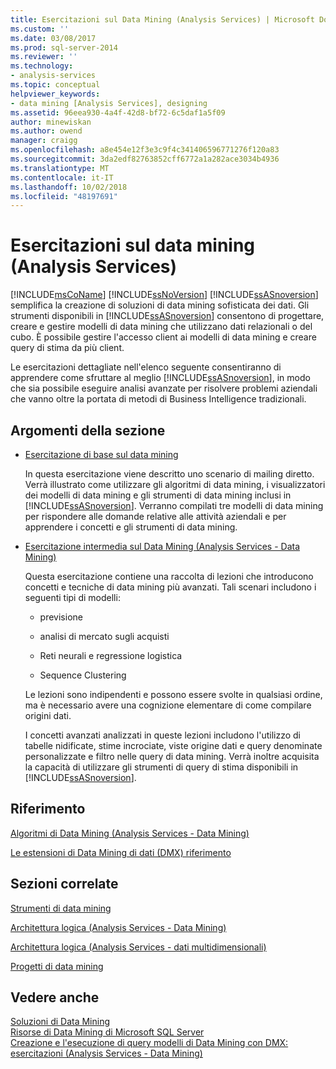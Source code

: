 ```yaml
---
title: Esercitazioni sul Data Mining (Analysis Services) | Microsoft Docs
ms.custom: ''
ms.date: 03/08/2017
ms.prod: sql-server-2014
ms.reviewer: ''
ms.technology:
- analysis-services
ms.topic: conceptual
helpviewer_keywords:
- data mining [Analysis Services], designing
ms.assetid: 96eea930-4a4f-42d8-bf72-6c5daf1a5f09
author: minewiskan
ms.author: owend
manager: craigg
ms.openlocfilehash: a8e454e12f3e3c9f4c341406596771276f120a83
ms.sourcegitcommit: 3da2edf82763852cff6772a1a282ace3034b4936
ms.translationtype: MT
ms.contentlocale: it-IT
ms.lasthandoff: 10/02/2018
ms.locfileid: "48197691"
---
```

# <a name="data-mining-tutorials-analysis-services"></a>Esercitazioni sul data mining (Analysis Services)
  [!INCLUDE[msCoName](../includes/msconame-md.md)] [!INCLUDE[ssNoVersion](../includes/ssnoversion-md.md)] [!INCLUDE[ssASnoversion](../includes/ssasnoversion-md.md)] semplifica la creazione di soluzioni di data mining sofisticata dei dati. Gli strumenti disponibili in [!INCLUDE[ssASnoversion](../includes/ssasnoversion-md.md)] consentono di progettare, creare e gestire modelli di data mining che utilizzano dati relazionali o del cubo. È possibile gestire l'accesso client ai modelli di data mining e creare query di stima da più client.  
  
 Le esercitazioni dettagliate nell'elenco seguente consentiranno di apprendere come sfruttare al meglio [!INCLUDE[ssASnoversion](../includes/ssasnoversion-md.md)], in modo che sia possibile eseguire analisi avanzate per risolvere problemi aziendali che vanno oltre la portata di metodi di Business Intelligence tradizionali.  
  
## <a name="in-this-section"></a>Argomenti della sezione  
  
-   [Esercitazione di base sul data mining](../tutorials/basic-data-mining-tutorial.md)  
  
     In questa esercitazione viene descritto uno scenario di mailing diretto. Verrà illustrato come utilizzare gli algoritmi di data mining, i visualizzatori dei modelli di data mining e gli strumenti di data mining inclusi in [!INCLUDE[ssASnoversion](../includes/ssasnoversion-md.md)]. Verranno compilati tre modelli di data mining per rispondere alle domande relative alle attività aziendali e per apprendere i concetti e gli strumenti di data mining.  
  
-   [Esercitazione intermedia sul Data Mining &#40;Analysis Services - Data Mining&#41;](../tutorials/intermediate-data-mining-tutorial-analysis-services-data-mining.md)  
  
     Questa esercitazione contiene una raccolta di lezioni che introducono concetti e tecniche di data mining più avanzati. Tali scenari includono i seguenti tipi di modelli:  
  
    -   previsione  
  
    -   analisi di mercato sugli acquisti  
  
    -   Reti neurali e regressione logistica  
  
    -   Sequence Clustering  
  
     Le lezioni sono indipendenti e possono essere svolte in qualsiasi ordine, ma è necessario avere una cognizione elementare di come compilare origini dati.  
  
     I concetti avanzati analizzati in queste lezioni includono l'utilizzo di tabelle nidificate, stime incrociate, viste origine dati e query denominate personalizzate e filtro nelle query di data mining. Verrà inoltre acquisita la capacità di utilizzare gli strumenti di query di stima disponibili in [!INCLUDE[ssASnoversion](../includes/ssasnoversion-md.md)].  
  
## <a name="reference"></a>Riferimento  
 [Algoritmi di Data Mining &#40;Analysis Services - Data Mining&#41;](data-mining/data-mining-algorithms-analysis-services-data-mining.md)  
  
 [Le estensioni di Data Mining di dati &#40;DMX&#41; riferimento](/sql/dmx/data-mining-extensions-dmx-reference)  
  
## <a name="related-sections"></a>Sezioni correlate  
 [Strumenti di data mining](data-mining/data-mining-tools.md)  
  
 [Architettura logica &#40;Analysis Services - Data Mining&#41;](data-mining/logical-architecture-analysis-services-data-mining.md)  
  
 [Architettura logica &#40;Analysis Services - dati multidimensionali&#41;](multidimensional-models/olap-logical/understanding-microsoft-olap-logical-architecture.md)  
  
 [Progetti di data mining](data-mining/data-mining-projects.md)  
  
## <a name="see-also"></a>Vedere anche  
 [Soluzioni di Data Mining](data-mining/data-mining-solutions.md)   
 [Risorse di Data Mining di Microsoft SQL Server](http://go.microsoft.com/fwlink/?LinkId=97965)   
 [Creazione e l'esecuzione di query modelli di Data Mining con DMX: esercitazioni &#40;Analysis Services - Data Mining&#41;](../../2014/tutorials/create-query-data-mining-models-dmx-tutorials.md)  
  
  
